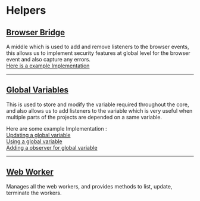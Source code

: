 # Helpers

## [Browser Bridge](./browser_initiator.ts#L9)

A middle which is used to add and remove listeners to the browser events, this allows us to implement security features at global level for the browser event and also capture any errors.  
[Here is a example Implementation](./browser_initiator.ts#L79)

---

## [Global Variables](./global_variables.ts#L25)

This is used to store and modify the variable required throughout the core, and also allows us to add listeners to the variable which is very useful when multiple parts of the projects are depended on a same variable.

Here are some example Implementation :  
[Updating a global variable](./browser_initiator.ts#L70)  
[Using a global variable](../render_engine/animator.ts#L20)  
[Adding a observer for global variable](../render_engine/animator.ts#L29)

---

## [Web Worker](./web_worker.ts#L9)

Manages all the web workers, and provides methods to list, update, terminate the workers.
